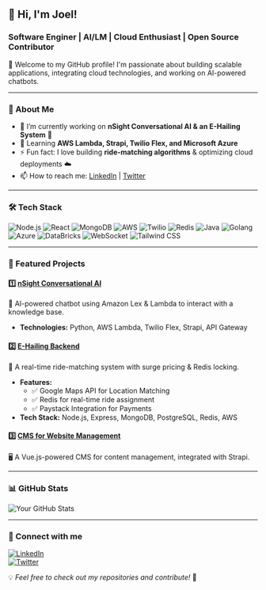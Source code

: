 ## 🚀 Hi, I'm Joel!
### Software Enginer | AI/LM | Cloud Enthusiast | Open Source Contributor

👋 Welcome to my GitHub profile! I'm passionate about building scalable applications, integrating cloud technologies, and working on AI-powered chatbots.

---

### 🌟 About Me
- 🔭 I’m currently working on **nSight Conversational AI & an E-Hailing System** 🚖
- 🌱 Learning **AWS Lambda, Strapi, Twilio Flex, and Microsoft Azure**
- ⚡ Fun fact: I love building **ride-matching algorithms** & optimizing cloud deployments ☁️
- 📫 How to reach me: [LinkedIn](https://www.linkedin.com/in/joel-emmanuel-149708202?) | [Twitter](https://x.com/joelCloud899799?t=3fMOywH6LhvDNx8Jcq9ecQ&s=08)

---

### 🛠 Tech Stack
![Node.js](https://img.shields.io/badge/Node.js-339933?style=for-the-badge&logo=nodedotjs&logoColor=white)
![React](https://img.shields.io/badge/React-61DAFB?style=for-the-badge&logo=react&logoColor=black)
![MongoDB](https://img.shields.io/badge/MongoDB-4EA94B?style=for-the-badge&logo=mongodb&logoColor=white)
![AWS](https://img.shields.io/badge/AWS-232F3E?style=for-the-badge&logo=amazonaws&logoColor=white)
![Twilio](https://img.shields.io/badge/Twilio-F22F46?style=for-the-badge&logo=twilio&logoColor=white)
![Redis](https://img.shields.io/badge/Redis-DC382D?style=for-the-badge&logo=redis&logoColor=white)
![Java](https://img.shields.io/badge/Java-007396?style=for-the-badge&logo=java&logoColor=white)
![Golang](https://img.shields.io/badge/Go-00ADD8?style=for-the-badge&logo=go&logoColor=white)
![Azure](https://img.shields.io/badge/Azure-0078D4?style=for-the-badge&logo=microsoftazure&logoColor=white)
![DataBricks](https://img.shields.io/badge/DataBricks-FF3621?style=for-the-badge&logo=databricks&logoColor=white)
![WebSocket](https://img.shields.io/badge/WebSocket-0084FF?style=for-the-badge&logo=websocket&logoColor=white)
![Tailwind CSS](https://img.shields.io/badge/Tailwind_CSS-38B2AC?style=for-the-badge&logo=tailwind-css&logoColor=white)

---

### 🚀 Featured Projects
#### 1️⃣ [nSight Conversational AI](https://github.com/your-repo)
🤖 AI-powered chatbot using Amazon Lex & Lambda to interact with a knowledge base.
- **Technologies:** Python, AWS Lambda, Twilio Flex, Strapi, API Gateway

#### 2️⃣ [E-Hailing Backend](https://github.com/your-repo)
🚖 A real-time ride-matching system with surge pricing & Redis locking.
- **Features:**
  - ✅ Google Maps API for Location Matching
  - ✅ Redis for real-time ride assignment
  - ✅ Paystack Integration for Payments
- **Tech Stack:** Node.js, Express, MongoDB, PostgreSQL, Redis, AWS

#### 3️⃣ [CMS for Website Management](https://github.com/your-repo)
🖥 A Vue.js-powered CMS for content management, integrated with Strapi.

---

### 📊 GitHub Stats
![Your GitHub Stats](https://github-readme-stats.vercel.app/api?username=JoelEmmanuelCloud&show_icons=true&theme=dark)

---

### 🔗 Connect with me
[![LinkedIn](https://img.shields.io/badge/LinkedIn-0A66C2?style=for-the-badge&logo=linkedin&logoColor=white)](https://www.linkedin.com/in/joel-emmanuel-149708202)  
[![Twitter](https://img.shields.io/badge/Twitter-1DA1F2?style=for-the-badge&logo=twitter&logoColor=white)](https://x.com/joelCloud899799?t=3fMOywH6LhvDNx8Jcq9ecQ&s=08)

💡 *Feel free to check out my repositories and contribute!* 🚀
